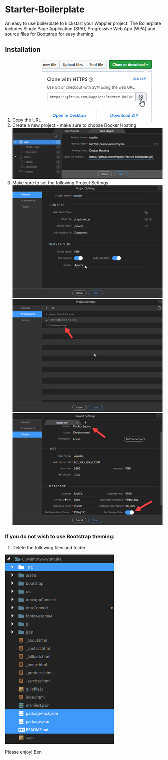 # Starter-Boilerplate
An easy to use boilerplate to kickstart your Wappler project. The Boilerplate includes Single Page Application (SPA), Progressive Web App (WPA) and source files for Bootstrap for easy theming.

## Installation
1. Copy the URL <img src="_src/readme-img/copy-url.png">
1. Create a new project - make sure to choose Docker Hosting <img src="_src/readme-img/new-project.png">
1. Make sure to set the following Project Settings <img src="_src/readme-img/settings-general.png"> <img src="_src/readme-img/settings-frameworks.png"> <img src="_src/readme-img/settings-targets.png">

### If you do not wish to use Bootstrap theming:
1. Delete the following files and folder
<img src="_src/readme-img/delete-files.png">

Please enjoy!
Ben
